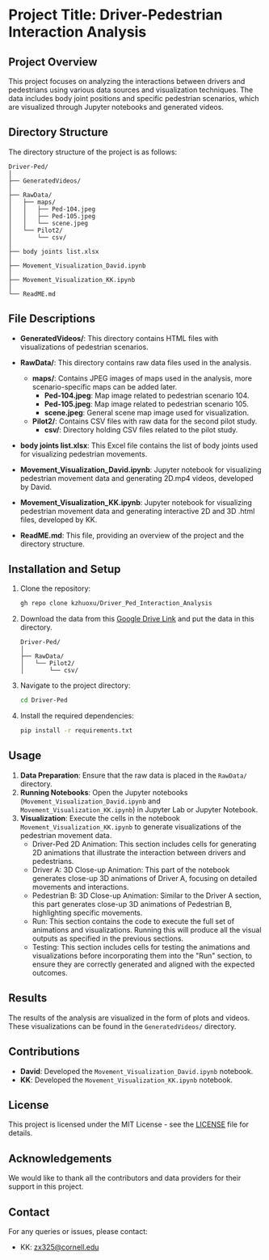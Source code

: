 # Project Title: Driver-Pedestrian Interaction Analysis

## Project Overview

This project focuses on analyzing the interactions between drivers and pedestrians using various data sources and visualization techniques. The data includes body joint positions and specific pedestrian scenarios, which are visualized through Jupyter notebooks and generated videos.

## Directory Structure

The directory structure of the project is as follows:

```
Driver-Ped/
│
├── GeneratedVideos/
│
├── RawData/
│   ├── maps/
│   │   ├── Ped-104.jpeg
│   │   ├── Ped-105.jpeg
│   │   └── scene.jpeg
│   └── Pilot2/
│       └── csv/
│
├── body joints list.xlsx
│
├── Movement_Visualization_David.ipynb
│
├── Movement_Visualization_KK.ipynb
│
└── ReadME.md
```

## File Descriptions

- **GeneratedVideos/**: This directory contains HTML files with visualizations of pedestrian scenarios.
  
- **RawData/**: This directory contains raw data files used in the analysis.
  - **maps/**: Contains JPEG images of maps used in the analysis, more scenario-specific maps can be added later.
    - **Ped-104.jpeg**: Map image related to pedestrian scenario 104.
    - **Ped-105.jpeg**: Map image related to pedestrian scenario 105.
    - **scene.jpeg**: General scene map image used for visualization.
  - **Pilot2/**: Contains CSV files with raw data for the second pilot study.
    - **csv/**: Directory holding CSV files related to the pilot study.

- **body joints list.xlsx**: This Excel file contains the list of body joints used for visualizing pedestrian movements.

- **Movement_Visualization_David.ipynb**: Jupyter notebook for visualizing pedestrian movement data and generating 2D.mp4 videos, developed by David.

- **Movement_Visualization_KK.ipynb**: Jupyter notebook for visualizing pedestrian movement data and generating interactive 2D and 3D .html files, developed by KK.

- **ReadME.md**: This file, providing an overview of the project and the directory structure.


## Installation and Setup

1. Clone the repository:

   ```bash
   gh repo clone kzhuoxu/Driver_Ped_Interaction_Analysis
   ```

2. Download the data from this [Google Drive Link](https://drive.google.com/drive/folders/1yDvWvUWWHHmzT-3ZMJ18PT8RVv8kOYWc?usp=drive_link) and put the data in this directory.
   ```
   Driver-Ped/
   │
   ├── RawData/
   │   └── Pilot2/
   │       └── csv/
   ```
   

3. Navigate to the project directory:

   ```bash
   cd Driver-Ped
   ```

4. Install the required dependencies:
   ```bash
   pip install -r requirements.txt
   ```

## Usage

1. **Data Preparation**: Ensure that the raw data is placed in the `RawData/` directory.
2. **Running Notebooks**: Open the Jupyter notebooks (`Movement_Visualization_David.ipynb` and `Movement_Visualization_KK.ipynb`) in Jupyter Lab or Jupyter Notebook.
3. **Visualization**: Execute the cells in the notebook `Movement_Visualization_KK.ipynb` to generate visualizations of the pedestrian movement data.
   - Driver-Ped 2D Animation: This section includes cells for generating 2D animations that illustrate the interaction between drivers and pedestrians.
   - Driver A: 3D Close-up Animation: This part of the notebook generates close-up 3D animations of Driver A, focusing on detailed movements and interactions.
   - Pedestrian B: 3D Close-up Animation: Similar to the Driver A section, this part generates close-up 3D animations of Pedestrian B, highlighting specific movements.
   - Run: This section contains the code to execute the full set of animations and visualizations. Running this will produce all the visual outputs as specified in the previous sections.
   - Testing: This section includes cells for testing the animations and visualizations before incorporating them into the "Run" section, to ensure they are correctly generated and aligned with the expected outcomes.
## Results

The results of the analysis are visualized in the form of plots and videos. These visualizations can be found in the `GeneratedVideos/` directory.

## Contributions

- **David**: Developed the `Movement_Visualization_David.ipynb` notebook.
- **KK**: Developed the `Movement_Visualization_KK.ipynb` notebook.

## License

This project is licensed under the MIT License - see the [LICENSE](LICENSE) file for details.

## Acknowledgements

We would like to thank all the contributors and data providers for their support in this project.

## Contact

For any queries or issues, please contact:

- KK: [zx325@cornell.edu](mailto:zx325@cornell.edu)

